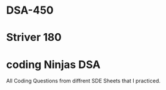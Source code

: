 # DSA-450
# Striver 180
# coding Ninjas DSA

All Coding Questions from diffrent SDE Sheets that I practiced.
